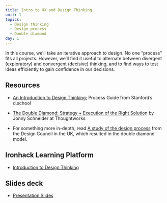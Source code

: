 ```yaml
---
title: Intro to UX and Design Thinking
unit: 1
topics:
  - Design thinking
  - Design process
  - Double diamond
day: 1
---
```


In this course, we’ll take an iterative approach to design. No one “process” fits all projects. However, we’ll find it useful to alternate between divergent (exploratory) and convergent (decisive) thinking, and to find ways to test ideas efficiently to gain confidence in our decisions.

Resources
---------

- [An Introduction to Design Thinking:](https://dschool-old.stanford.edu/sandbox/groups/designresources/wiki/36873/attachments/74b3d/ModeGuideBOOTCAMP2010L.pdf) Process Guide from Stanford’s d.school

- [The Double Diamond: Strategy + Execution of the Right Solution](https://www.thoughtworks.com/insights/blog/double-diamond) by Jonny Schneider at Thoughtworks

- For something more in-depth, read [A study of the design process](https://www.designcouncil.org.uk/sites/default/files/asset/document/ElevenLessons_Design_Council%20(2).pdf) from the Design Council in the UK, which resulted in the double diamond model.


Ironhack Learning Platform
--------------------------

- [Introduction to Design Thinking](http://materials.ironhack.com/s/BkBfyGixSQ)


Slides deck
-----------

- [Presentation Slides](https://docs.google.com/presentation/d/1j_BH5qi1V8KD5EIthncRldG6oOtlp4Amk_W0vb97SLA/edit#slide=id.g4123adfa1f_2_50)
